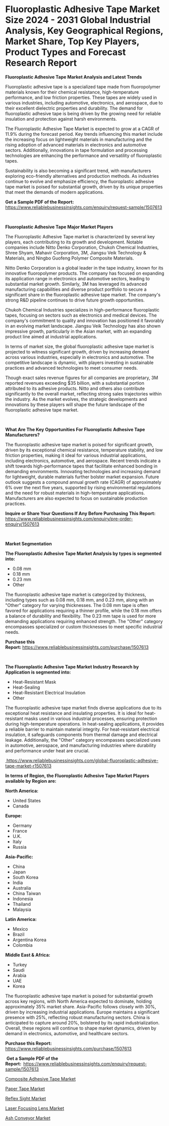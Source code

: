 <p><h1>Fluoroplastic Adhesive Tape Market Size 2024 - 2031 Global Industrial Analysis, Key Geographical Regions, Market Share, Top Key Players, Product Types and Forecast Research Report</h1></p><p><strong>Fluoroplastic Adhesive Tape Market Analysis and Latest Trends</strong></p>
<p><p>Fluoroplastic adhesive tape is a specialized tape made from fluoropolymer materials known for their chemical resistance, high-temperature performance, and low friction properties. These tapes are widely used in various industries, including automotive, electronics, and aerospace, due to their excellent dielectric properties and durability. The demand for fluoroplastic adhesive tape is being driven by the growing need for reliable insulation and protection against harsh environments.</p><p>The Fluoroplastic Adhesive Tape Market is expected to grow at a CAGR of 11.9% during the forecast period. Key trends influencing this market include the increasing focus on lightweight materials in manufacturing and the rising adoption of advanced materials in electronics and automotive sectors. Additionally, innovations in tape formulation and processing technologies are enhancing the performance and versatility of fluoroplastic tapes. </p><p>Sustainability is also becoming a significant trend, with manufacturers exploring eco-friendly alternatives and production methods. As industries continue to evolve and emphasize efficiency, the fluoroplastic adhesive tape market is poised for substantial growth, driven by its unique properties that meet the demands of modern applications.</p></p>
<p><strong>Get a Sample PDF of the Report:&nbsp;</strong> <a href="https://www.reliablebusinessinsights.com/enquiry/request-sample/1507613">https://www.reliablebusinessinsights.com/enquiry/request-sample/1507613</a></p>
<p>&nbsp;</p>
<p><strong>Fluoroplastic Adhesive Tape Major Market Players</strong></p>
<p><p>The Fluoroplastic Adhesive Tape market is characterized by several key players, each contributing to its growth and development. Notable companies include Nitto Denko Corporation, Chukoh Chemical Industries, Shree Shyam, Mahavir Corporation, 3M, Jiangsu Veik Technology & Materials, and Ningbo Guofeng Polymer Composite Materials.</p><p>Nitto Denko Corporation is a global leader in the tape industry, known for its innovative fluoropolymer products. The company has focused on expanding its application range in electronics and automotive sectors, leading to substantial market growth. Similarly, 3M has leveraged its advanced manufacturing capabilities and diverse product portfolio to secure a significant share in the fluoroplastic adhesive tape market. The company's strong R&D pipeline continues to drive future growth opportunities.</p><p>Chukoh Chemical Industries specializes in high-performance fluoroplastic tapes, focusing on sectors such as electronics and medical devices. The company's commitment to quality and innovation has positioned it favorably in an evolving market landscape. Jiangsu Veik Technology has also shown impressive growth, particularly in the Asian market, with an expanding product line aimed at industrial applications.</p><p>In terms of market size, the global fluoroplastic adhesive tape market is projected to witness significant growth, driven by increasing demand across various industries, especially in electronics and automotive. The competitive landscape is dynamic, with players investing in sustainable practices and advanced technologies to meet consumer needs.</p><p>Though exact sales revenue figures for all companies are proprietary, 3M reported revenues exceeding $35 billion, with a substantial portion attributed to its adhesive products. Nitto and others also contribute significantly to the overall market, reflecting strong sales trajectories within the industry. As the market evolves, the strategic developments and innovations by these players will shape the future landscape of the fluoroplastic adhesive tape market.</p></p>
<p>&nbsp;</p>
<p><strong>What Are The Key Opportunities For Fluoroplastic Adhesive Tape Manufacturers?</strong></p>
<p><p>The fluoroplastic adhesive tape market is poised for significant growth, driven by its exceptional chemical resistance, temperature stability, and low friction properties, making it ideal for various industrial applications, including electronics, automotive, and aerospace. Recent trends indicate a shift towards high-performance tapes that facilitate enhanced bonding in demanding environments. Innovating technologies and increasing demand for lightweight, durable materials further bolster market expansion. Future outlook suggests a compound annual growth rate (CAGR) of approximately 6% over the next five years, supported by rising environmental regulations and the need for robust materials in high-temperature applications. Manufacturers are also expected to focus on sustainable production practices.</p></p>
<p><strong>Inquire or Share Your Questions If Any Before Purchasing This Report:</strong> <a href="https://www.reliablebusinessinsights.com/enquiry/pre-order-enquiry/1507613">https://www.reliablebusinessinsights.com/enquiry/pre-order-enquiry/1507613</a></p>
<p>&nbsp;</p>
<p><strong>Market Segmentation</strong></p>
<p><strong>The Fluoroplastic Adhesive Tape Market Analysis by types is segmented into:</strong></p>
<p><ul><li>0.08 mm</li><li>0.18 mm</li><li>0.23 mm</li><li>Other</li></ul></p>
<p><p>The fluoroplastic adhesive tape market is categorized by thickness, including types such as 0.08 mm, 0.18 mm, and 0.23 mm, along with an "Other" category for varying thicknesses. The 0.08 mm tape is often favored for applications requiring a thinner profile, while the 0.18 mm offers a balance of durability and flexibility. The 0.23 mm tape is used for more demanding applications requiring enhanced strength. The "Other" category encompasses specialized or custom thicknesses to meet specific industrial needs.</p></p>
<p><strong>Purchase this Report:&nbsp;</strong><a href="https://www.reliablebusinessinsights.com/purchase/1507613">https://www.reliablebusinessinsights.com/purchase/1507613</a></p>
<p>&nbsp;</p>
<p><strong>The Fluoroplastic Adhesive Tape Market Industry Research by Application is segmented into:</strong></p>
<p><ul><li>Heat-Resistant Mask</li><li>Heat-Sealing</li><li>Heat-Resistant Electrical Insulation</li><li>Other</li></ul></p>
<p><p>The fluoroplastic adhesive tape market finds diverse applications due to its exceptional heat resistance and insulating properties. It is ideal for heat-resistant masks used in various industrial processes, ensuring protection during high-temperature operations. In heat-sealing applications, it provides a reliable barrier to maintain material integrity. For heat-resistant electrical insulation, it safeguards components from thermal damage and electrical leakage. Additionally, the "Other" category encompasses specialized uses in automotive, aerospace, and manufacturing industries where durability and performance under heat are crucial.</p></p>
<p><a href="https://www.reliablebusinessinsights.com/global-fluoroplastic-adhesive-tape-market-r1507613">&nbsp;https://www.reliablebusinessinsights.com/global-fluoroplastic-adhesive-tape-market-r1507613</a></p>
<p><strong>In terms of Region, the Fluoroplastic Adhesive Tape Market Players available by Region are:</strong></p>
<p>
    <p> <strong> North America: </strong>
        <ul>
            <li>United States</li>
            <li>Canada</li>
        </ul>
        </p> 
    <p> <strong> Europe: </strong>
        <ul>
            <li>Germany</li>
            <li>France</li>
            <li>U.K.</li>
            <li>Italy</li>
            <li>Russia</li>
        </ul>
        </p> 
    <p> <strong> Asia-Pacific: </strong>
        <ul>
            <li>China</li>
            <li>Japan</li>
            <li>South Korea</li>
            <li>India</li>
            <li>Australia</li>
            <li>China Taiwan</li>
            <li>Indonesia</li>
            <li>Thailand</li>
            <li>Malaysia</li>
        </ul>
        </p> 
    <p> <strong> Latin America: </strong>
        <ul>
            <li>Mexico</li>
            <li>Brazil</li>
            <li>Argentina Korea</li>
            <li>Colombia</li>
        </ul>
        </p> 
    <p> <strong> Middle East & Africa: </strong>
        <ul>
            <li>Turkey</li>
            <li>Saudi</li>
            <li>Arabia</li>
            <li>UAE</li>
            <li>Korea</li>
        </ul>
    </p>
    </p>
<p><p>The fluoroplastic adhesive tape market is poised for substantial growth across key regions, with North America expected to dominate, holding approximately 35% market share. Asia-Pacific follows closely with 30%, driven by increasing industrial applications. Europe maintains a significant presence with 25%, reflecting robust manufacturing sectors. China is anticipated to capture around 20%, bolstered by its rapid industrialization. Overall, these regions will continue to shape market dynamics, driven by demand in electronics, automotive, and healthcare sectors.</p></p>
<p><strong>Purchase this Report: </strong><a href="https://www.reliablebusinessinsights.com/purchase/1507613">https://www.reliablebusinessinsights.com/purchase/1507613</a></p>
<p>&nbsp;<strong>Get a Sample PDF of the Report:&nbsp;&nbsp;</strong><a href="https://www.reliablebusinessinsights.com/enquiry/request-sample/1507613">https://www.reliablebusinessinsights.com/enquiry/request-sample/1507613</a></p>
<p><strong></strong></p>
<p><p><a href="https://github.com/gailasejs/Market-Research-Report-List-1/blob/main/composite-adhesive-tape-market.md">Composite Adhesive Tape Market</a></p><p><a href="https://medium.com/@shirleychen828/global-paper-tape-market-analysis-key-market-trends-and-future-projections-2024-2031-61cbdb0a7f7a?postPublishedType=repub">Paper Tape Market</a></p><p><a href="https://issuu.com/reportprime-2/docs/reflex-sight-market-size-2030.pptx_ecbddd24b984d6">Reflex Sight Market</a></p><p><a href="https://www.linkedin.com/pulse/navigating-global-laser-focusing-lens-market-landscape-trends-qcjkf?trackingId=eRpn%2FrPmRHac1xfpMWQcHg%3D%3D">Laser Focusing Lens Market</a></p><p><a href="https://medium.com/@shirleychen828/future-insights-into-the-ash-conveyor-market-trends-and-regional-analysis-for-the-year-2024-9752b71c40ca?postPublishedType=repub">Ash Conveyor Market</a></p></p>